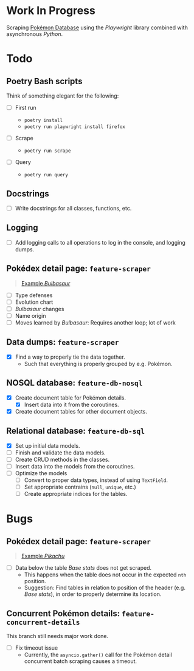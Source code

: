 # Work In Progress

Scraping [Pokémon Database](https://pokemondb.net/) using the *Playwright* library combined with asynchronous *Python*.

# Todo

## Poetry Bash scripts

Think of something elegant for the following:

- [ ] First run
  - `poetry install`
  - `poetry run playwright install firefox`

- [ ] Scrape
  - `poetry run scrape`

- [ ] Query
  - `poetry run query`

## Docstrings

- [ ] Write docstrings for all classes, functions, etc.

## Logging

- [ ] Add logging calls to all operations to log in the console, and logging dumps.

## Pokédex detail page: `feature-scraper`

> [Example *Bulbasaur*](https://pokemondb.net/pokedex/bulbasaur)

- [ ] Type defenses
- [ ] Evolution chart
- [ ] *Bulbasaur* changes
- [ ] Name origin
- [ ] Moves learned by *Bulbasaur*: Requires another loop; lot of work

## Data dumps: `feature-scraper`

- [x] Find a way to properly tie the data together.
  - Such that everything is properly grouped by e.g. Pokémon.

## NOSQL database: `feature-db-nosql`

- [x] Create document table for Pokémon details.
  - [x] Insert data into it from the coroutines.
- [x] Create document tables for other document objects.

## Relational database: `feature-db-sql`

- [x] Set up initial data models.
- [ ] Finish and validate the data models.
- [ ] Create CRUD methods in the classes.
- [ ] Insert data into the models from the coroutines.
- [ ] Optimize the models
  - [ ] Convert to proper data types, instead of using `TextField`.
  - [ ] Set appropriate contrains (`null`, `unique`, etc.)
  - [ ] Create appropriate indices for the tables.

# Bugs

## Pokédex detail page: `feature-scraper`

> [Example *Pikachu*](https://pokemondb.net/pokedex/pikachu)

- [ ] Data below the table *Base stats* does not get scraped.
  - This happens when the table does not occur in the expected `nth` position.
  - Suggestion: Find tables in relation to position of the header (e.g. *Base stats*), in order to properly determine its location.

## Concurrent Pokémon details: `feature-concurrent-details`

This branch still needs major work done.

- [ ] Fix timeout issue
  - Currently, the `asyncio.gather()` call for the Pokémon detail concurrent batch scraping causes a timeout.
